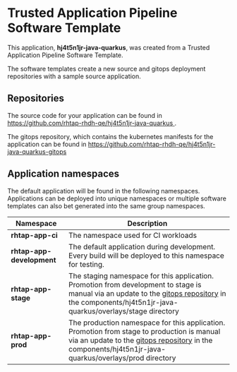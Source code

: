 # Trusted Application Pipeline Software Template

This application, **hj4t5n1jr-java-quarkus**, was created from a Trusted Application Pipeline Software Template.

The software templates create a new source and gitops deployment repositories with a sample source application. 

## Repositories

The source code for your application can be found in [https://github.com/rhtap-rhdh-qe/hj4t5n1jr-java-quarkus ](https://github.com/rhtap-rhdh-qe/hj4t5n1jr-java-quarkus ).
 
The gitops repository, which contains the kubernetes manifests for the application can be found in 
[https://github.com/rhtap-rhdh-qe/hj4t5n1jr-java-quarkus-gitops ](https://github.com/rhtap-rhdh-qe/hj4t5n1jr-java-quarkus-gitops ) 

## Application namespaces 

The default application will be found in the following namespaces. Applications can be deployed into unique namespaces or multiple software templates can also bet generated into the same group namespaces.  

|  Namespace   |  Description   |  
| -------- | -------- |
| **rhtap-app-ci** | The namespace used for CI workloads |
| **rhtap-app-development** | The default application during development. Every build will be deployed to this namespace for testing. |
| **rhtap-app-stage** | The staging namespace for this application. Promotion from development to stage is manual via an update to the [gitops repository](https://github.com/rhtap-rhdh-qe/hj4t5n1jr-java-quarkus-gitops ) in the components/hj4t5n1jr-java-quarkus/overlays/stage directory |
| **rhtap-app-prod** | The production namespace for this application. Promotion from stage to production is manual via an update to the [gitops repository](https://github.com/rhtap-rhdh-qe/hj4t5n1jr-java-quarkus-gitops ) in the components/hj4t5n1jr-java-quarkus/overlays/prod directory |